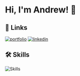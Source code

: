 
# Hi, I'm Andrew! 👋


## 🔗 Links
[![portfolio](https://img.shields.io/badge/my_portfolio-000?style=for-the-badge&logo=ko-fi&logoColor=white)](https://ajosephs1.github.io/)
[![linkedin](https://img.shields.io/badge/linkedin-0A66C2?style=for-the-badge&logo=linkedin&logoColor=white)](https://www.linkedin.com/in/andrewjosephs1/)



## 🛠 Skills
![Skills](https://skillicons.dev/icons?i=html,css,sass,js,react,nodejs,express,mysql,git,postman,vscode)

